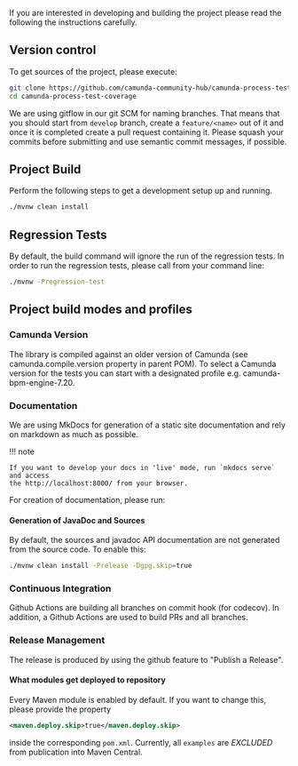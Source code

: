 If you are interested in developing and building the project please read the following the instructions carefully.

## Version control

To get sources of the project, please execute:

```sh
git clone https://github.com/camunda-community-hub/camunda-process-test-coverage.git
cd camunda-process-test-coverage
```

We are using gitflow in our git SCM for naming branches. That means that you should start from `develop` branch,
create a `feature/<name>` out of it and once it is completed create a pull request containing
it. Please squash your commits before submitting and use semantic commit messages, if possible.

## Project Build

Perform the following steps to get a development setup up and running.

```sh
./mvnw clean install
```

## Regression Tests

By default, the build command will ignore the run of the regression tests. In order to run the regression tests, please
call from your command line:

```sh
./mvnw -Pregression-test
```

## Project build modes and profiles

### Camunda Version

The library is compiled against an older version of Camunda (see camunda.compile.version property in parent POM).
To select a Camunda version for the tests you can start with a designated profile e.g. camunda-bpm-engine-7.20.

### Documentation

We are using MkDocs for generation of a static site documentation and rely on markdown as much as possible.

!!! note

    If you want to develop your docs in 'live' mode, run `mkdocs serve` and access
    the http://localhost:8000/ from your browser.

For creation of documentation, please run:

#### Generation of JavaDoc and Sources

By default, the sources and javadoc API documentation are not generated from the source code. To enable this:

```sh
./mvnw clean install -Prelease -Dgpg.skip=true
```

### Continuous Integration

Github Actions are building all branches on commit hook (for codecov).
In addition, a Github Actions are used to build PRs and all branches.

### Release Management

The release is produced by using the github feature to "Publish a Release".

#### What modules get deployed to repository

Every Maven module is enabled by default. If you want to change this, please provide the property

```xml
<maven.deploy.skip>true</maven.deploy.skip>
```

inside the corresponding `pom.xml`. Currently, all `examples` are _EXCLUDED_ from publication into Maven Central.`
`